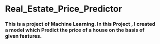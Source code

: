 # Real_Estate_Price_Predictor

### This is a project of Machine Learning. In this Project , I created a model which Predict the price of a house on the basis of given features.
